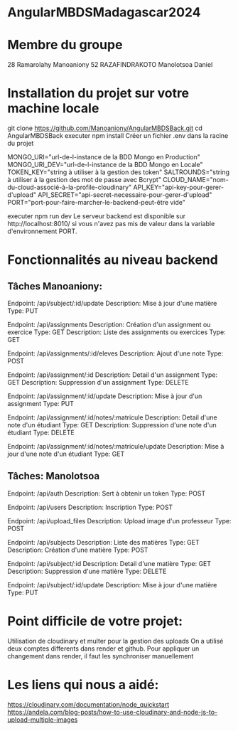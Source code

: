 # AngularMBDSMadagascar2024
# Membre du groupe
28	Ramarolahy	Manoaniony 
52	RAZAFINDRAKOTO	Manolotsoa Daniel

# Installation du projet sur votre machine locale
git clone https://github.com/Manoaniony/AngularMBDSBack.git
cd AngularMBDSBack
executer npm install
Créer un fichier .env dans la racine du projet

MONGO_URI="url-de-l-instance de la BDD Mongo en Production"
MONGO_URI_DEV="url-de-l-instance de la BDD Mongo en Locale"
TOKEN_KEY="string à utiliser à la gestion des token"
SALTROUNDS="string à utiliser à la gestion des mot de passe avec Bcrypt"
CLOUD_NAME="nom-du-cloud-associé-à-la-profile-cloudinary"
API_KEY="api-key-pour-gerer-d'upload"
API_SECRET="api-secret-necessaire-pour-gerer-d'upload"
PORT="port-pour-faire-marcher-le-backend-peut-être vide"

executer npm run dev
Le serveur backend est disponible sur http://localhost:8010/ si vous n'avez pas mis de valeur dans la variable d'environnement PORT.

# Fonctionnalités au niveau backend


## Tâches Manoaniony:

Endpoint: /api/subject/:id/update
Description: Mise à jour d'une matière
Type: PUT

Endpoint: /api/assignments
Description: Création d'un assignment ou exercice
Type: GET
Description: Liste des assignments ou exercices
Type: GET

Endpoint: /api/assignments/:id/eleves
Description: Ajout d'une note
Type: POST

Endpoint: /api/assignment/:id
Description: Detail d'un assignment
Type: GET
Description: Suppression d'un assignment
Type: DELETE

Endpoint: /api/assignment/:id/update
Description: Mise à jour d'un assignment
Type: PUT

Endpoint: /api/assignment/:id/notes/:matricule
Description: Detail d'une note d'un étudiant
Type: GET
Description: Suppression d'une note d'un étudiant
Type: DELETE

Endpoint: /api/assignment/:id/notes/:matricule/update
Description: Mise à jour d'une note d'un étudiant
Type: GET


## Tâches: Manolotsoa

Endpoint: /api/auth
Description: Sert à obtenir un token
Type: POST

Endpoint: /api/users
Description: Inscription
Type: POST

Endpoint: /api/upload_files
Description: Upload image d'un professeur
Type: POST

Endpoint: /api/subjects
Description: Liste des matières
Type: GET
Description: Création d'une matière
Type: POST

Endpoint: /api/subject/:id
Description: Detail d'une matière
Type: GET
Description: Suppression d'une matière
Type: DELETE

Endpoint: /api/subject/:id/update
Description: Mise à jour d'une matière
Type: PUT

# Point difficile de votre projet:
Utilisation de cloudinary et multer pour la gestion des uploads
On a utilisé deux comptes differents dans render et github.
Pour appliquer un changement dans render, il faut les synchroniser manuellement

# Les liens qui nous a aidé:
https://cloudinary.com/documentation/node_quickstart
https://andela.com/blog-posts/how-to-use-cloudinary-and-node-js-to-upload-multiple-images